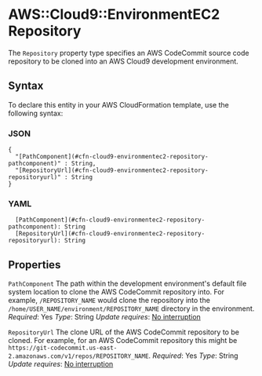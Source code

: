 # AWS::Cloud9::EnvironmentEC2 Repository<a name="aws-properties-cloud9-environmentec2-repository"></a>

The `Repository` property type specifies an AWS CodeCommit source code repository to be cloned into an AWS Cloud9 development environment\.

## Syntax<a name="aws-properties-cloud9-environmentec2-repository-syntax"></a>

To declare this entity in your AWS CloudFormation template, use the following syntax:

### JSON<a name="aws-properties-cloud9-environmentec2-repository-syntax.json"></a>

```
{
  "[PathComponent](#cfn-cloud9-environmentec2-repository-pathcomponent)" : String,
  "[RepositoryUrl](#cfn-cloud9-environmentec2-repository-repositoryurl)" : String
}
```

### YAML<a name="aws-properties-cloud9-environmentec2-repository-syntax.yaml"></a>

```
  [PathComponent](#cfn-cloud9-environmentec2-repository-pathcomponent): String
  [RepositoryUrl](#cfn-cloud9-environmentec2-repository-repositoryurl): String
```

## Properties<a name="aws-properties-cloud9-environmentec2-repository-properties"></a>

`PathComponent`  <a name="cfn-cloud9-environmentec2-repository-pathcomponent"></a>
The path within the development environment's default file system location to clone the AWS CodeCommit repository into\. For example, `/REPOSITORY_NAME` would clone the repository into the `/home/USER_NAME/environment/REPOSITORY_NAME` directory in the environment\.
*Required*: Yes
*Type*: String
*Update requires*: [No interruption](https://docs.aws.amazon.com/AWSCloudFormation/latest/UserGuide/using-cfn-updating-stacks-update-behaviors.html#update-no-interrupt)

`RepositoryUrl`  <a name="cfn-cloud9-environmentec2-repository-repositoryurl"></a>
The clone URL of the AWS CodeCommit repository to be cloned\. For example, for an AWS CodeCommit repository this might be `https://git-codecommit.us-east-2.amazonaws.com/v1/repos/REPOSITORY_NAME`\.
*Required*: Yes
*Type*: String
*Update requires*: [No interruption](https://docs.aws.amazon.com/AWSCloudFormation/latest/UserGuide/using-cfn-updating-stacks-update-behaviors.html#update-no-interrupt)
